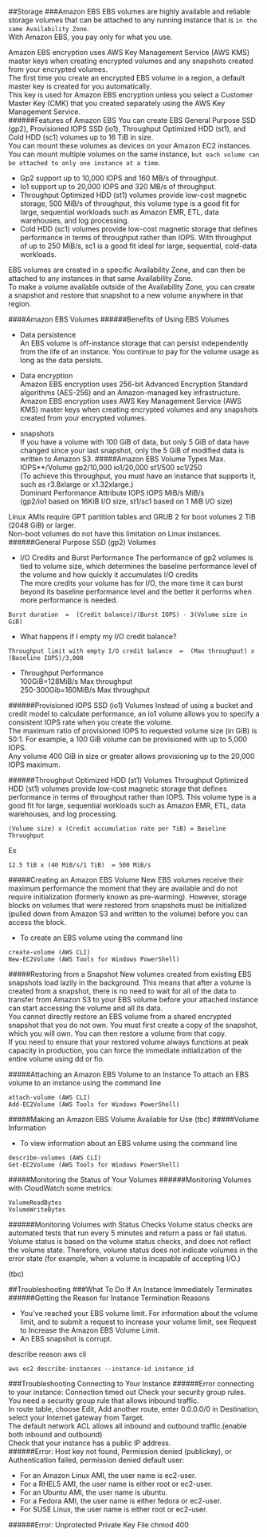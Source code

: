 

##Storage
###Amazon EBS
EBS volumes are highly available and reliable storage volumes that can be attached to any running instance that is ```in the same Availability Zone```.  
With Amazon EBS, you pay only for what you use.  

Amazon EBS encryption uses AWS Key Management Service (AWS KMS) master keys when creating encrypted volumes and any snapshots created from your encrypted volumes.   
The first time you create an encrypted EBS volume in a region, a default master key is created for you automatically.  
This key is used for Amazon EBS encryption unless you select a Customer Master Key (CMK) that you created separately using the AWS Key Management Service.  
######Features of Amazon EBS
You can create EBS General Purpose SSD (gp2), Provisioned IOPS SSD (io1), Throughput Optimized HDD (st1), and Cold HDD (sc1) volumes up to 16 TiB in size.  
You can mount these volumes as devices on your Amazon EC2 instances.  
You can mount multiple volumes on the same instance, ```but each volume can be attached to only one instance at a time```. 
- Gp2 support up to 10,000 IOPS and 160 MB/s of throughput.
- Io1 support up to 20,000 IOPS and 320 MB/s of throughput.  
- Throughput Optimized HDD (st1) volumes provide low-cost magnetic storage, 500 MiB/s of throughput, this volume type is a good fit for large, sequential workloads such as Amazon EMR, ETL, data warehouses, and log processing.
- Cold HDD (sc1) volumes provide low-cost magnetic storage that defines performance in terms of throughput rather than IOPS. With throughput of up to 250 MiB/s, sc1 is a good fit ideal for large, sequential, cold-data workloads.  

EBS volumes are created in a specific Availability Zone, and can then be attached to any instances in that same Availability Zone.  
To make a volume available outside of the Availability Zone, you can create a snapshot and restore that snapshot to a new volume anywhere in that region.

####Amazon EBS Volumes
######Benefits of Using EBS Volumes
- Data persistence  
An EBS volume is off-instance storage that can persist independently from the life of an instance. You continue to pay for the volume usage as long as the data persists.
- Data encryption  
Amazon EBS encryption uses 256-bit Advanced Encryption Standard algorithms (AES-256) and an Amazon-managed key infrastructure.  
Amazon EBS encryption uses AWS Key Management Service (AWS KMS) master keys when creating encrypted volumes and any snapshots created from your encrypted volumes.  

- snapshots  
 If you have a volume with 100 GiB of data, but only 5 GiB of data have changed since your last snapshot, only the 5 GiB of modified data is written to Amazon S3.
#####Amazon EBS Volume Types
Max. IOPS**/Volume	            gp2/10,000	io1/20,000	st1/500	sc1/250  
(To achieve this throughput, you must have an instance that supports it, such as r3.8xlarge or x1.32xlarge.)  
Dominant Performance Attribute	IOPS	      IOPS	      MiB/s	  MiB/s  
(gp2/io1 based on 16KiB I/O size, st1/sc1 based on 1 MiB I/O size)   

Linux AMIs require GPT partition tables and GRUB 2 for boot volumes 2 TiB (2048 GiB) or larger.  
Non-boot volumes do not have this limitation on Linux instances.  
######General Purpose SSD (gp2) Volumes
- I/O Credits and Burst Performance
The performance of gp2 volumes is tied to volume size, which determines the baseline performance level of the volume and how quickly it accumulates I/O credits   
The more credits your volume has for I/O, the more time it can burst beyond its baseline performance level and the better it performs when more performance is needed.  

```
Burst duration  =  (Credit balance)/(Burst IOPS) - 3(Volume size in GiB)
```
- What happens if I empty my I/O credit balance?  
```
Throughput limit with empty I/O credit balance  =  (Max throughput) x (Baseline IOPS)/3,000
```
- Throughput Performance  
100GiB=128MiB/s Max throughput   
250-300Gib=160MiB/s Max throughput  


######Provisioned IOPS SSD (io1) Volumes
Instead of using a bucket and credit model to calculate performance, an io1 volume allows you to specify a consistent IOPS rate when you create the volume.  
The maximum ratio of provisioned IOPS to requested volume size (in GiB) is 50:1. For example, a 100 GiB volume can be provisioned with up to 5,000 IOPS.  
Any volume 400 GiB in size or greater allows provisioning up to the 20,000 IOPS maximum.  

######Throughput Optimized HDD (st1) Volumes
Throughput Optimized HDD (st1) volumes provide low-cost magnetic storage that defines performance in terms of throughput rather than IOPS. This volume type is a good fit for large, sequential workloads such as Amazon EMR, ETL, data warehouses, and log processing.  
```
(Volume size) x (Credit accumulation rate per TiB) = Baseline Throughput
```
Ex
```
12.5 TiB x (40 MiB/s/1 TiB)  = 500 MiB/s
```
#####Creating an Amazon EBS Volume
New EBS volumes receive their maximum performance the moment that they are available and do not require initialization (formerly known as pre-warming). However, storage blocks on volumes that were restored from snapshots must be initialized (pulled down from Amazon S3 and written to the volume) before you can access the block.  
- To create an EBS volume using the command line  
```
create-volume (AWS CLI)
New-EC2Volume (AWS Tools for Windows PowerShell)
```
#####Restoring from a Snapshot
New volumes created from existing EBS snapshots load lazily in the background. This means that after a volume is created from a snapshot, there is no need to wait for all of the data to transfer from Amazon S3 to your EBS volume before your attached instance can start accessing the volume and all its data.  
You cannot directly restore an EBS volume from a shared encrypted snapshot that you do not own. You must first create a copy of the snapshot, which you will own. You can then restore a volume from that copy.  
If you need to ensure that your restored volume always functions at peak capacity in production, you can force the immediate initialization of the entire volume using dd or fio.  

#####Attaching an Amazon EBS Volume to an Instance
To attach an EBS volume to an instance using the command line
```
attach-volume (AWS CLI)
Add-EC2Volume (AWS Tools for Windows PowerShell)
```
#####Making an Amazon EBS Volume Available for Use
(tbc)
#####Volume Information
- To view information about an EBS volume using the command line  
```
describe-volumes (AWS CLI)
Get-EC2Volume (AWS Tools for Windows PowerShell)
```
#####Monitoring the Status of Your Volumes
######Monitoring Volumes with CloudWatch
some metrics:
```
VolumeReadBytes
VolumeWriteBytes
```
######Monitoring Volumes with Status Checks
Volume status checks are automated tests that run every 5 minutes and return a pass or fail status.   
Volume status is based on the volume status checks, and does not reflect the volume state. Therefore, volume status does not indicate volumes in the error state (for example, when a volume is incapable of accepting I/O.)  

(tbc)



##Troubleshooting
###What To Do If An Instance Immediately Terminates
######Getting the Reason for Instance Termination
Reasons
- You've reached your EBS volume limit. For information about the volume limit, and to submit a request to increase your volume limit, see Request to Increase the Amazon EBS Volume Limit.
- An EBS snapshot is corrupt.  

describe reason aws cli
```
aws ec2 describe-instances --instance-id instance_id
```
###Troubleshooting Connecting to Your Instance
######Error connecting to your instance: Connection timed out
Check your security group rules. You need a security group rule that allows inbound traffic.  
In route table, choose Edit, Add another route, enter 0.0.0.0/0 in Destination, select your Internet gateway from Target.  
The default network ACL allows all inbound and outbound traffic.(enable both inbound and outbound)  
Check that your instance has a public IP address.  
######Error: Host key not found, Permission denied (publickey), or Authentication failed, permission denied
default user:
- For an Amazon Linux AMI, the user name is ec2-user.
- For a RHEL5 AMI, the user name is either root or ec2-user.
- For an Ubuntu AMI, the user name is ubuntu.
- For a Fedora AMI, the user name is either fedora or ec2-user.
- For SUSE Linux, the user name is either root or ec2-user.  

######Error: Unprotected Private Key File
chmod 400  




